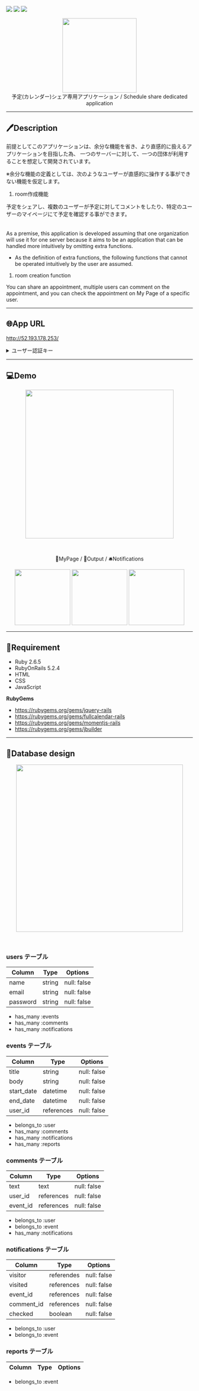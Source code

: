 <img src="https://img.shields.io/github/issues/takumi-murakami/AllEventList-app">  <img src="https://img.shields.io/github/forks/takumi-murakami/AllEventList-app">  <img src="https://img.shields.io/github/stars/takumi-murakami/AllEventList-app">

<p align="center">
<a href="http://52.193.178.253/"><img src="https://user-images.githubusercontent.com/72126639/98492068-19415a80-227a-11eb-8145-ff3575b3ee82.png" height="200px;" /></a>
<br>
予定(カレンダー)シェア専用アプリケーション / Schedule share dedicated application
</p>

<hr>

## &#x1f58a;Description

前提としてこのアプリケーションは、余分な機能を省き、より直感的に扱えるアプリケーションを目指した為、  一つのサーバーに対して、一つの団体が利用することを想定して開発されています。  
	
※余分な機能の定義としては、次のようなユーザーが直感的に操作する事ができない機能を仮定します。
1. room作成機能   
	
	
予定をシェアし、複数のユーザーが予定に対してコメントをしたり、特定のユーザーのマイページにて予定を確認する事ができます。  
<br>
<br>
As a premise, this application is developed assuming that one organization will use it for one server because it aims to be an application that can be handled more intuitively by omitting extra functions.  

* As the definition of extra functions, the following functions that cannot be operated intuitively by the user are assumed.  
1. room creation function  

You can share an appointment, multiple users can comment on the appointment, and you can check the appointment on My Page of a specific user.
<hr>

## 🌐App URL
<http://52.193.178.253/>

<details><summary>ユーザー認証キー</summary><div>

id: murakamidemo  
pass: murakami

</div></details>

<hr>

## 💻Demo
<p align="center">
  <img src="https://i.gyazo.com/40584bf7ddf948b1e7e94cab09cbc2a4.gif" height="400px;" />
</p>
<br>

<p align="center">
 👔MyPage / 📎Output / 🛎Notifications
</p>

<p align="center">
<img src="https://i.gyazo.com/ea44e602cbab8b211fa7a3df95b1b21b.jpg" height="150px;" >  <img src="https://i.gyazo.com/c5c9389d2e9f434d35a0a4c412eda777.gif"  height="150px;" >  <img src="https://i.gyazo.com/191a57eed7d221e222e7c6da449d67b5.png"  height="150px;" >
</p>

<hr>

## 📖Requirement

* Ruby 2.6.5
* RubyOnRails 5.2.4
* HTML
* CSS
* JavaScript

__RubyGems__
* <https://rubygems.org/gems/jquery-rails>
* <https://rubygems.org/gems/fullcalendar-rails>
* <https://rubygems.org/gems/momentjs-rails>
* <https://rubygems.org/gems/jbuilder>

<hr>

## 📄Database design

<p align="center">
  <img src="https://i.gyazo.com/a4772963e265a1641ce3bc2866f0ddbc.png" height="450px;" />
</p>
<br>

### users テーブル

| Column             | Type    | Options     |
| ------------------ | ------- | ----------- |
| name               | string  | null: false |
| email              | string  | null: false |
| password           | string  | null: false |


- has_many :events
- has_many :comments
- has_many :notifications


### events テーブル

| Column     | Type       | Options     |
| ---------- | ---------- | ----------- |
| title      | string     | null: false |
| body       | string     | null: false |
| start_date | datetime   | null: false |
| end_date   | datetime   | null: false |
| user_id    | references | null: false |


- belongs_to :user
- has_many :comments
- has_many :notifications
- has_many :reports


### comments テーブル

| Column   | Type       | Options     |
| -------- | ---------- | ----------- |
| text     | text       | null: false |
| user_id  | references | null: false |
| event_id | references | null: false |


- belongs_to :user
- belongs_to :event
- has_many :notifications


### notifications テーブル

| Column     | Type       | Options     |
| ---------- | ---------- | ----------- |
| visitor    | referendes | null: false |
| visited    | references | null: false |
| event_id   | references | null: false |
| comment_id | references | null: false |
| checked    | boolean    | null: false |


- belongs_to :user
- belongs_to :event


### reports テーブル

| Column     | Type       | Options     |
| ---------- | ---------- | ----------- |

- belongs_to :event

